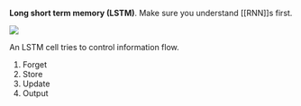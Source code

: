 **Long short term memory (LSTM)**. Make sure you understand [[RNN]]s first.

![](https://colah.github.io/posts/2015-08-Understanding-LSTMs/img/LSTM3-chain.png)

An LSTM cell tries to control information flow.

1. Forget
2. Store
3. Update
4. Output